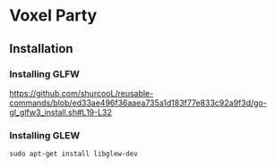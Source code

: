 # Voxel Party

## Installation

### Installing GLFW

https://github.com/shurcooL/reusable-commands/blob/ed33ae496f36aaea735a1d183f77e833c92a9f3d/go-gl_glfw3_install.sh#L19-L32

### Installing GLEW

`sudo apt-get install libglew-dev`
